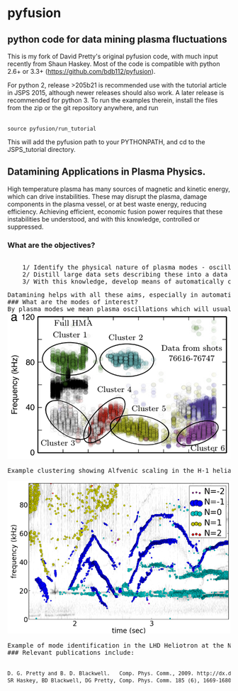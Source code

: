 # pyfusion
## python code for data mining plasma fluctuations
This is my fork of David Pretty's original pyfusion code, with much input 
recently from Shaun Haskey.  Most of the code is compatible with python 2.6+ or 3.3+
(https://github.com/bdb112/pyfusion).   

For python 2, release >205b21 is recommended use with the tutorial article in JSPS 2015, although newer releases should also work.
A later release is recommended for python 3.
To run the examples therein, install the files from the zip or the git repository anywhere, and run
<pre><code>
source pyfusion/run_tutorial
</code></pre>
This will add the pyfusion path to your PYTHONPATH, and cd to the JSPS_tutorial directory.
## Datamining Applications in Plasma Physics.
High temperature plasma has many sources of magnetic and kinetic energy, which can drive instabilities.  These may disrupt the plasma, damage components in the plasma vessel, or at best waste energy, reducing efficiency.  Achieving efficient, economic fusion power requires that these instabilities be understood, and with this knowledge, controlled or suppressed.
### What are the objectives?
<pre><list>
	1/ Identify the physical nature of plasma modes - oscillations or fluctuations
	2/ Distill large data sets describing these into a data base of a manageable size.
	3/ With this knowledge, develop means of automatically classifying and identifying these modes.
</list><pre>
Datamining helps with all these aims, especially in automating the process.  This enables the use of large datasets from the entire operational life of many plasma confinement devices, well beyond the capability of analysis by hand.  Ultimately this will enable near real-time identification of modes for control and feedback.
### What are the modes of interest?
By plasma modes we mean plasma oscillations which will usually be incoherent to some extent , because plasma parameters such as density vary in time and in space.  If we can measure the frequency, and its dependence on plasma parameters, we can have some idea of the plasma wave associated with it.  It is better still if we can learn something about the wavelength, or more generally the k vector, so we can in essence measure a point on the dispersion relation of the underlying wave.  Typical modes are drift wave oscillations and Alfvén instabilities. Modes may be driven for example by ideal or resistive MHD instabilities, or by transfer of energy from fast particles, especially if the particle velocity is related to the wave velocity such that a resonant interaction occurs.  The extraction of wavelength information implies the existence of more than one channel of data, so this paper is focussed on analysis of multi-channel time-series data.  
<a href="" target="_blank"><img src="pyfusion/6_good_clusters_CPC.png"/></a>

Example clustering showing Alfvenic scaling in the H-1 heliac.

<a href="" target="_blank"><img src="pyfusion/65139_N_mode_id_new.png"/></a>

Example of mode identification in the LHD Heliotron at the National Institute of Fusion Science, Toki.
### Relevant publications include:
<pre><list><small>
D. G. Pretty and B. D. Blackwell.   Comp. Phys. Comm., 2009. http://dx.doi.org/10.1016/j.cpc.2009.05.003 and thesis 
SR Haskey, BD Blackwell, DG Pretty, Comp. Phys. Comm. 185 (6), 1669-1680, http://dx.doi.org/10.1016/j.cpc.2014.03.008 and thesis
</small></list></pre>
